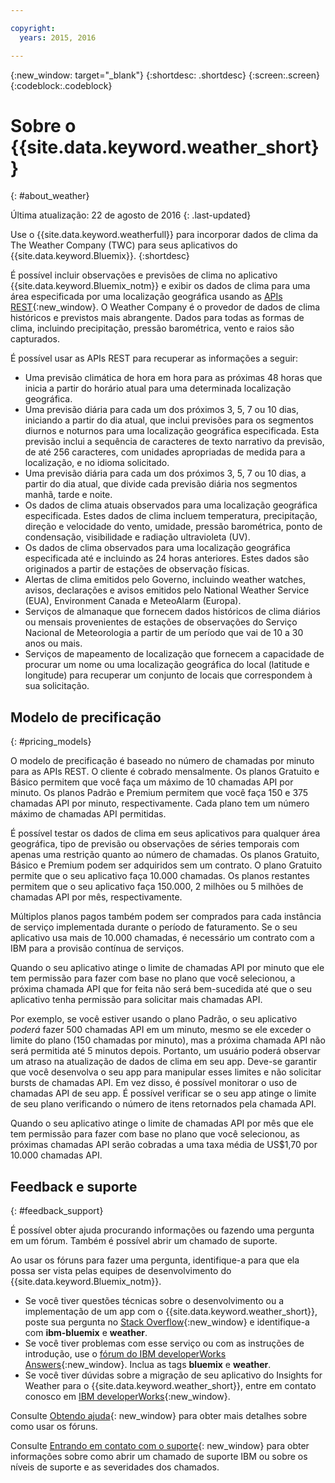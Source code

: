```yaml
---

copyright:
  years: 2015, 2016

---
```


{:new_window: target="_blank"}
{:shortdesc: .shortdesc}
{:screen:.screen}
{:codeblock:.codeblock}

# Sobre o {{site.data.keyword.weather_short}}
{: #about_weather}

Última atualização: 22 de agosto de 2016
{: .last-updated}

Use o
{{site.data.keyword.weatherfull}}
para incorporar dados de clima da The Weather Company (TWC) para seus
aplicativos do
{{site.data.keyword.Bluemix}}.
{:shortdesc}

É possível incluir observações e previsões de clima no aplicativo {{site.data.keyword.Bluemix_notm}}
e exibir os dados de clima para uma área especificada por uma
localização geográfica usando as [APIs REST](https://twcservice.{APPDomain}/rest-api/){:new_window}.
O Weather Company é o provedor de dados de clima históricos e previstos
mais abrangente. Dados para todas as formas de clima,
incluindo precipitação, pressão barométrica, vento e raios são capturados.

É possível usar as APIs REST para recuperar as informações a seguir:

* Uma previsão climática de hora em hora para as próximas 48 horas que inicia a partir do horário atual para uma determinada localização geográfica.
* Uma previsão diária para cada um dos próximos 3, 5, 7 ou 10 dias, iniciando a partir do dia atual, que inclui previsões para os segmentos diurnos e noturnos para uma localização geográfica especificada. Esta previsão inclui a sequência de caracteres de texto narrativo da previsão, de até 256 caracteres, com unidades apropriadas de medida para a localização, e no idioma solicitado.
* Uma previsão diária para cada um dos próximos 3, 5, 7 ou 10 dias, a partir do dia atual, que divide cada previsão diária nos segmentos manhã, tarde e noite.
* Os dados de clima atuais observados para uma localização
geográfica especificada. Estes dados de clima incluem temperatura, precipitação, direção e velocidade do vento, umidade, pressão
barométrica, ponto de condensação, visibilidade e radiação
ultravioleta (UV).
* Os dados de clima observados para uma localização geográfica especificada até e incluindo as 24 horas anteriores. Estes dados são originados a
partir de estações de observação físicas.
* Alertas de clima emitidos pelo Governo, incluindo weather watches, avisos, declarações e avisos emitidos pelo National Weather Service (EUA), Environment Canada e MeteoAlarm (Europa).
* Serviços de almanaque que fornecem dados históricos de clima diários ou mensais provenientes de estações de observações do Serviço Nacional de Meteorologia a partir de um período que vai de 10 a 30 anos ou mais.
* Serviços de mapeamento de localização que fornecem a capacidade de procurar um nome ou uma localização geográfica do local (latitude e longitude) para recuperar um conjunto de locais que correspondem à sua
solicitação.

## Modelo de precificação
{: #pricing_models}

O modelo de precificação é baseado no número de chamadas por minuto para as APIs
REST. O cliente é cobrado mensalmente. Os planos Gratuito e Básico permitem que você
faça um máximo de 10 chamadas API por minuto. Os planos Padrão e Premium
permitem que você faça 150 e 375 chamadas API por minuto, respectivamente. Cada plano tem
um número máximo de chamadas API permitidas.

É possível testar os dados
de clima em seus aplicativos para qualquer área geográfica, tipo de
previsão ou observações de séries temporais com apenas uma restrição
quanto ao número de chamadas. Os planos Gratuito, Básico e Premium podem ser adquiridos
sem um contrato. O plano Gratuito permite que o seu aplicativo faça 10.000 chamadas. Os
planos restantes permitem que o seu aplicativo faça 150.000, 2 milhões
ou 5 milhões de chamadas API por mês, respectivamente.

Múltiplos planos pagos também podem ser comprados para cada instância de serviço implementada
durante o período de faturamento. Se o seu aplicativo usa mais de 10.000 chamadas,
é necessário um contrato com a IBM para a provisão contínua de serviços.

Quando o seu aplicativo atinge o limite de chamadas API por minuto que ele tem permissão para
fazer com base no plano que você selecionou, a próxima chamada API que for feita
não será bem-sucedida até que o seu aplicativo tenha permissão para solicitar mais chamadas API.

Por exemplo, se você estiver usando o plano Padrão, o seu aplicativo *poderá* fazer 500 chamadas API
em um minuto, mesmo se ele exceder o limite do plano (150 chamadas por minuto),
mas a próxima chamada API não será permitida até 5 minutos depois. Portanto, um usuário poderá observar um atraso na atualização de dados de clima em seu app.
Deve-se garantir que você desenvolva o seu app para manipular esses limites e não solicitar bursts de chamadas
API. Em vez disso, é possível
monitorar o uso de chamadas API de seu app.
É possível verificar se o seu app atinge
o limite de seu plano verificando o número de itens retornados pela chamada API.

Quando o seu aplicativo atinge o limite de chamadas API por mês que ele tem permissão para fazer
com base no plano que você selecionou, as próximas chamadas API serão cobradas a uma taxa
média de US$1,70 por 10.000 chamadas API.

## Feedback e suporte
{: #feedback_support}

É possível obter ajuda procurando informações ou fazendo uma pergunta em um fórum. Também é possível abrir um chamado de suporte.

Ao usar os fóruns para fazer uma pergunta, identifique-a para que ela possa ser vista pelas equipes de desenvolvimento do {{site.data.keyword.Bluemix_notm}}.

* Se você tiver questões técnicas sobre o desenvolvimento ou a implementação de um app com o {{site.data.keyword.weather_short}}, poste sua pergunta no [Stack Overflow](https://stackoverflow.com/questions/tagged/ibm-bluemix+weather){:new_window} e identifique-a com **ibm-bluemix** e **weather**.
* Se você tiver problemas com esse serviço ou com as instruções de introdução, use o [fórum do IBM developerWorks Answers](https://developer.ibm.com/answers/topics/weather/?smartspace=bluemix){:new_window}. Inclua as tags **bluemix** e **weather**.
* Se você tiver dúvidas sobre a migração de seu aplicativo do Insights for Weather para o {{site.data.keyword.weather_short}},
entre em contato conosco em [IBM developerWorks](http://www.ibm.com/developerworks){:new_window}.

Consulte [Obtendo ajuda](https://console.{DomainName}/docs/support/index.html#getting-help){: new_window} para obter mais detalhes sobre como usar os fóruns.

Consulte [Entrando em contato com o suporte](https://console.{DomainName}/docs/support/index.html#contacting-support){: new_window} para obter informações sobre como abrir um chamado de suporte IBM ou sobre os níveis de suporte e as severidades dos chamados.
